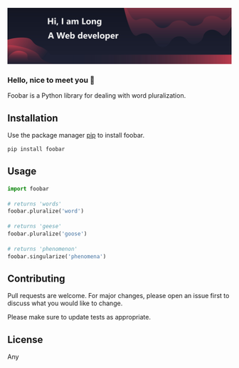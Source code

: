 ![Alt text](https://github.com/nguyenngocbaolong1410/nguyenngocbaolong1410/blob/cc80c8d2cc2f4662c4d444a1df54b472b261483f/img/Banner.jpg)

<h3>Hello, nice to meet you &#128075;</h3>

Foobar is a Python library for dealing with word pluralization.

## Installation

Use the package manager [pip](https://pip.pypa.io/en/stable/) to install foobar.

```bash
pip install foobar
```

## Usage

```python
import foobar

# returns 'words'
foobar.pluralize('word')

# returns 'geese'
foobar.pluralize('goose')

# returns 'phenomenon'
foobar.singularize('phenomena')
```

## Contributing
Pull requests are welcome. For major changes, please open an issue first to discuss what you would like to change.

Please make sure to update tests as appropriate.

## License
Any